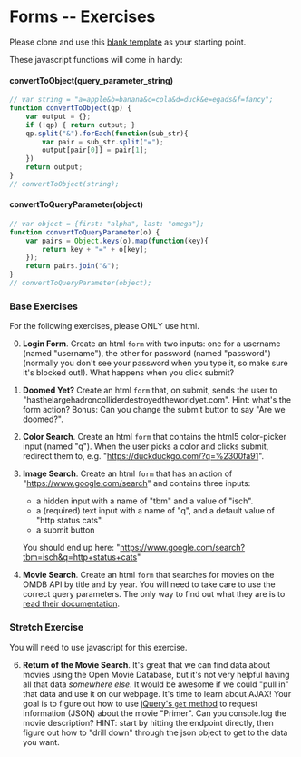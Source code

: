 # Forms -- Exercises

Please clone and use this [blank template](https://github.com/sf-wdi-22-23/blank_template) as your starting point.

These javascript functions will come in handy:

#### convertToObject(query_parameter_string)
``` javascript
// var string = "a=apple&b=banana&c=cola&d=duck&e=egads&f=fancy";
function convertToObject(qp) {
    var output = {};
    if (!qp) { return output; }
    qp.split("&").forEach(function(sub_str){
        var pair = sub_str.split("=");
        output[pair[0]] = pair[1];
    })
    return output;
}
// convertToObject(string);
```

#### convertToQueryParameter(object)
``` javascript
// var object = {first: "alpha", last: "omega"};
function convertToQueryParameter(o) {
    var pairs = Object.keys(o).map(function(key){
        return key + "=" + o[key];
    });
    return pairs.join("&");
}
// convertToQueryParameter(object);
```

### Base Exercises
For the following exercises, please ONLY use html.

0. **Login Form**. Create an html `form` with two inputs: one for a username (named "username"), the other for password (named "password") (normally you don't see your password when you type it, so make sure it's blocked out!). What happens when you click submit?

1. **Doomed Yet?** Create an html `form` that, on submit, sends the user to "hasthelargehadroncolliderdestroyedtheworldyet.com". Hint: what's the form action? Bonus: Can you change the submit button to say "Are we doomed?".

2. **Color Search**. Create an html `form` that contains the html5 color-picker input (named "q"). When the user picks a color and clicks submit, redirect them to, e.g. "https://duckduckgo.com/?q=%2300fa91".

3. **Image Search**. Create an html `form` that has an action of "https://www.google.com/search" and contains three inputs:  
    - a hidden input with a name of "tbm" and a value of "isch".
    - a (required) text input with a name of "q", and a default value of "http status cats".
    - a submit button

    You should end up here: "https://www.google.com/search?tbm=isch&q=http+status+cats"

4. **Movie Search**. Create an html `form` that searches for movies on the OMDB API by title and by year. You will need to take care to use the correct query parameters. The only way to find out what they are is to [read their documentation](http://omdbapi.com/#usage).

### Stretch Exercise

You will need to use javascript for this exercise.

6. **Return of the Movie Search**. It's great that we can find data about movies using the Open Movie Database, but it's not very helpful having all that data *somewhere else*. It would be awesome if we could "pull in" that data and use it on our webpage. It's time to learn about AJAX! Your goal is to figure out how to use [jQuery's `get` method](api.jquery.com/jQuery.get/) to request information (JSON) about the movie "Primer". Can you console.log the movie description? HINT: start by hitting the endpoint directly, then figure out how to "drill down" through the json object to get to the data you want.
